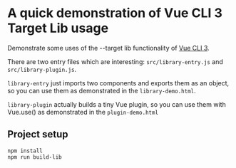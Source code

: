 # A quick demonstration of Vue CLI 3 Target Lib usage

Demonstrate some uses of the --target lib functionality of [Vue CLI 3](https://cli.vuejs.org/guide/build-targets.html#library).

There are two entry files which are interesting: `src/library-entry.js` and `src/library-plugin.js`.

`library-entry` just imports two components and exports them as an object, so you can use them as demonstrated in the `library-demo.html`.

`library-plugin` actually builds a tiny Vue plugin, so you can use them with Vue.use() as demonstrated in the `plugin-demo.html`

## Project setup
```
npm install
npm run build-lib
```

